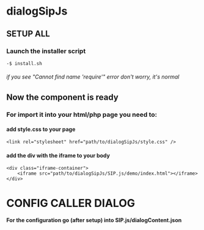 # dialogSipJs

## SETUP ALL

### Launch the installer script

```
-$ install.sh
```

###### if you see "Cannot find name 'require'" error don't worry, it's normal

## Now the component is ready

### For import it into your html/php page you need to:

#### add style.css to your page
  ```
  <link rel="stylesheet" href="path/to/dialogSipJs/style.css" />
  ```

#### add the div with the iframe to your body
```
<div class="iframe-container">
    <iframe src="path/to/dialogSipJs/SIP.js/demo/index.html"></iframe>
</div>
```


# CONFIG CALLER DIALOG
#### For the configuration go (after setup) into SIP.js/dialogContent.json




